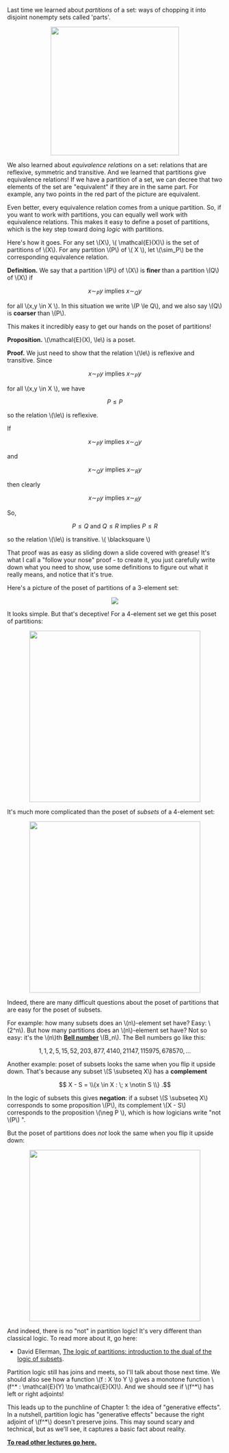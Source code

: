 Last time we learned about _partitions_ of a set: ways of chopping it into disjoint nonempty sets called 'parts'.  

<center><img width = "300" src = "http://math.ucr.edu/home/baez/mathematical/7_sketches/set_partition.png"></center>

We also learned about _equivalence relations_ on a set: relations that are reflexive, symmetric and transitive.  And we learned that partitions give equivalence relations!   If we have a partition of a set, we can decree that two elements of the set are "equivalent" if they are in the same part.   For example, any two points in the red part of the picture are equivalent.    

Even better, every equivalence relation comes from a unique partition.  So, if you want to work with partitions, you can equally well work with equivalence relations.   This makes it easy to define a poset of partitions, which is the key step toward doing _logic_ with partitions. 

Here's how it goes.  For any set \\(X\\), \\( \mathcal{E}(X)\\) is the set of partitions of \\(X\\).   For any partition \\(P\\) of \\( X \\), let \\(\sim_P\\) be the corresponding equivalence relation.  

**Definition.**  We say that a partition \\(P\\) of \\(X\\) is **finer** than a partition \\(Q\\) of \\(X\\) if

$$  x \sim_P y \textrm{ implies } x \sim_Q y $$

for all \\(x,y \in X \\).   In this situation we write \\(P \le Q\\), and we also say \\(Q\\) is **coarser** than \\(P\\).

This makes it incredibly easy to get our hands on the poset of partitions! 

**Proposition.**  \\(\mathcal{E}(X), \le\\) is a poset.

**Proof.**   We just need to show that the relation \\(\le\\) is reflexive and transitive.   Since 

$$  x \sim_P y \textrm{ implies } x \sim_P y $$

for all \\(x,y \in X \\), we have 

$$  P \le P $$

so the relation \\(\le\\) is reflexive.

If 

$$  x \sim_P y \textrm{ implies } x \sim_Q y $$

and 

$$  x \sim_Q y \textrm{ implies } x \sim_R y $$

then clearly

$$  x \sim_P y \textrm{ implies } x \sim_R y $$

So, 

$$  P \le Q \textrm{ and } Q \le R \textrm{ implies } P \le R $$

so the relation \\(\le\\) is transitive.  \\( \blacksquare \\)

That proof was as easy as sliding down a slide covered with grease!   It's what I call a "follow your nose" proof - to create it, you just carefully write down what you need to show,  use some definitions to figure out what it really means, and notice that it's true.

Here's a picture of the poset of partitions of a 3-element set:

<center><img src = "http://math.ucr.edu/home/baez/mathematical/7_sketches/partition_hasse_diagram.png"></center>

It looks simple.  But that's deceptive!  For a 4-element set we get this poset of partitions:

<center><img width = "400" src = "http://math.ucr.edu/home/baez/mathematical/7_sketches/partitions_of_4.png"></center>

It's much more complicated than the poset of _subsets_ of a 4-element set:

<center><img width = "400" src = "http://math.ucr.edu/home/baez/mathematical/7_sketches/P4_hasse_diagram.png"></center>

Indeed, there are many difficult questions about the poset of partitions that are easy for the poset of subsets.   

For example: how many subsets does an \\(n\\)-element set have?    Easy: \\(2^n\\).  But how many partitions does an \\(n\\)-element set have?   Not so easy: it's the \\(n\\)th **[Bell number](https://en.wikipedia.org/wiki/Bell_number)** \\(B_n\\).  The Bell numbers go like this:

$$ 1, 1, 2, 5, 15, 52, 203, 877, 4140, 21147, 115975, 678570, \dots $$

Another example: poset of subsets looks the same when you flip it upside down.  That's because any subset \\(S \subseteq X\\) has a **complement**

$$   X - S = \\{x \in X : \; x \notin S \\} .$$

In the logic of subsets this gives **negation**: if a subset \\(S \subseteq X\\) corresponds to some proposition \\(P\\),  its complement \\(X - S\\) corresponds to the proposition \\(\neg P \\), which is how logicians write "not \\(P\\) ".

But the poset of partitions does _not_ look the same when you flip it upside down:

<center><img width = "400" src = "http://math.ucr.edu/home/baez/mathematical/7_sketches/partitions_of_4.png"></center>

And indeed, there is no "not" in partition logic!   It's very different than classical logic.   To read more about it, go here:

* David Ellerman, [The logic of partitions: introduction to the dual of the logic of subsets](https://arxiv.org/abs/0902.1950).

Partition logic still has joins and meets, so I'll talk about those next time.   We should also see how a function \\(f : X \to Y \\) gives a monotone function \\(f^* : \mathcal{E}(Y) \to \mathcal{E}(X)\\).   And we should see if \\(f^*\\) has left or right adjoints!   

This leads up to the punchline of Chapter 1: the idea of "generative effects".  In a nutshell, partition logic has "generative effects" because the right adjoint of \\(f^*\\) doesn't preserve joins.  This may sound scary and technical, but as we'll see, it captures a basic fact about reality.

**[To read other lectures go here.](http://www.azimuthproject.org/azimuth/show/Applied+Category+Theory#Course)**




